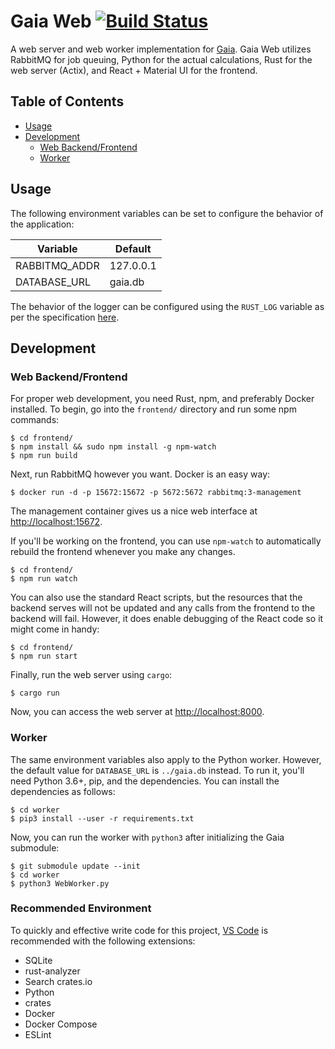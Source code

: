 Gaia Web [![Build Status](https://travis-ci.com/Zedjones/GaiaWeb.svg?branch=master)](https://travis-ci.com/Zedjones/GaiaWeb)
==========
A web server and web worker implementation for [Gaia](https://github.com/lauramv1832/Gaia). Gaia Web utilizes RabbitMQ for job queuing, Python for the actual calculations, Rust for the web server (Actix), and React + Material UI for the frontend.

## Table of Contents
<!-- vim-markdown-toc GFM --> 
* [Usage](#usage)
* [Development](#development)
  * [Web Backend/Frontend](#web-backendfrontend)
  * [Worker](#worker)

## Usage
The following environment variables can be set to configure the behavior of the application:

| Variable      | Default   |
|---------------|-----------|
| RABBITMQ_ADDR | 127.0.0.1 |
| DATABASE_URL  | gaia.db   |

The behavior of the logger can be configured using the `RUST_LOG`
variable as per the specification [here](https://docs.rs/env_logger/0.7.1/env_logger/).

## Development

### Web Backend/Frontend

For proper web development, you need Rust, npm, and preferably Docker installed.
To begin, go into the `frontend/` directory and run some npm commands:
```
$ cd frontend/
$ npm install && sudo npm install -g npm-watch
$ npm run build
```
Next, run RabbitMQ however you want. Docker is an easy way:
```
$ docker run -d -p 15672:15672 -p 5672:5672 rabbitmq:3-management
```
The management container gives us a nice web interface at [http://localhost:15672](http://localhost:15672).


If you'll be working on the frontend, you can use `npm-watch` to automatically rebuild the frontend whenever you make any changes.
```
$ cd frontend/
$ npm run watch
```
You can also use the standard React scripts, but the resources that the backend serves will not be updated and any calls from the frontend to the backend will fail. However, it does enable debugging of the React code so it might come in handy:
```
$ cd frontend/
$ npm run start
```
Finally, run the web server using `cargo`:
```
$ cargo run
```
Now, you can access the web server at [http://localhost:8000](http://localhost:8000).

### Worker

The same environment variables also apply to the Python worker. However, the default value for `DATABASE_URL` is `../gaia.db` instead. To run it, you'll need Python 3.6+, pip, and the dependencies. You can install the dependencies as follows:
```
$ cd worker
$ pip3 install --user -r requirements.txt
```

Now, you can run the worker with `python3` after initializing the Gaia submodule:
```
$ git submodule update --init
$ cd worker
$ python3 WebWorker.py
```

### Recommended Environment
To quickly and effective write code for this project, [VS Code](https://code.visualstudio.com/) is recommended with the following extensions:
 - SQLite
 - rust-analyzer
 - Search crates.io
 - Python
 - crates
 - Docker
 - Docker Compose
 - ESLint